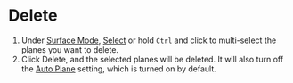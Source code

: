 # Delete

1. Under [Surface Mode](../../mode/surface-mode.md), [Select](../../basic-function/select.md) or hold `Ctrl` and click to multi-select the planes you want to delete.
2. Click Delete, and the selected planes will be deleted. It will also turn off the [Auto Plane](../../advanced-function/auto-plane.md) setting, which is turned on by default.

